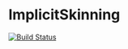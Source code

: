 # ImplicitSkinning

[![Build Status](https://travis-ci.org/rdeits/ImplicitSkinning.jl.svg?branch=master)](https://travis-ci.org/rdeits/ImplicitSkinning.jl)
